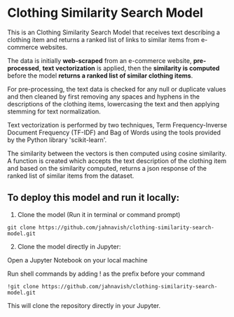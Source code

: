 # Clothing Similarity Search Model
This is an Clothing Similarity Search Model that receives text describing a clothing item and returns a ranked list of links to similar items from e-commerce websites.

The data is initially **web-scraped** from an e-commerce website, **pre-processed**, **text vectorization** is applied, then the **similarity is computed** before the model **returns a ranked list of similar clothing items**. 

For pre-processing, the text data is checked for any null or duplicate values and then cleaned by first removing any spaces and hyphens in the descriptions of the clothing items, lowercasing the text and then applying stemming for text normalization.

Text vectorization is performed by two techniques, Term Frequency-Inverse Document Frequency (TF-IDF) and Bag of Words using the tools provided by the Python library 'scikit-learn'.

The similarity between the vectors is then computed using cosine similarity. A function is created which accepts the text description of the clothing item and based on the similarity computed, returns a json response of the ranked list of similar items from the dataset.

## To deploy this model and run it locally:

1. Clone the model (Run it in terminal or command prompt)

`git clone https://github.com/jahnavish/clothing-similarity-search-model.git`

2. Clone the model directly in Jupyter:

Open a Jupyter Notebook on your local machine

Run shell commands by adding ! as the prefix before your command

`!git clone https://github.com/jahnavish/clothing-similarity-search-model.git`

This will clone the repository directly in your Jupyter.
